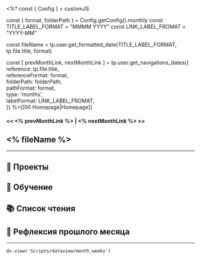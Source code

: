 <%*
const { Config } = customJS

const { format, folderPath } = Config.getConfig().monthly
const TITLE_LABEL_FORMAT = "MMMM YYYY"
const LINK_LABEL_FROMAT = "YYYY-MM"

const fileName = tp.user.get_formatted_date(TITLE_LABEL_FORMAT, tp.file.title, format)

const [ prevMonthLink, nextMonthLink ] = tp.user.get_navigations_dates({  
reference: tp.file.title,  
referenceFormat: format,  
folderPath: folderPath,  
pathFormat: format,  
type: 'months',  
labelFormat: LINK_LABEL_FROMAT,  
})
%>[[00 Homepage|Homepage]]

#### << <% prevMonthLink %> | <% nextMonthLink %> >>

## <% fileName %>

---

## 💼 Проекты

## 📕 Обучение

## 📚 Список чтения

## 📒 Рефлексия прошлого месяца

---

```dataviewjs
dv.view('Scripts/dataview/month_weeks')
```
